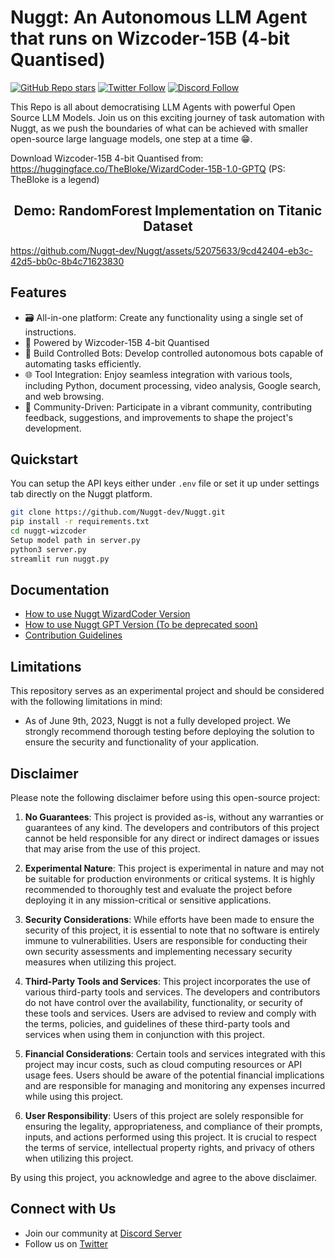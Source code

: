 # Nuggt: An Autonomous LLM Agent that runs on Wizcoder-15B (4-bit Quantised)
[![GitHub Repo stars](https://img.shields.io/github/stars/Nuggt-Dev/nuggt?style=social)](https://github.com/Nuggt-Dev/nuggt/)
[![Twitter Follow](https://img.shields.io/twitter/follow/OfficialNuggt?style=social)](https://twitter.com/OfficialNuggt)
[![Discord Follow](https://dcbadge.vercel.app/api/server/Wu4aFP7U4?style=flat)](https://discord.gg/Wu4aFP7U4)


This Repo is all about democratising LLM Agents with powerful Open Source LLM Models. Join us on this exciting journey of task automation with Nuggt, as we push the boundaries of what can be achieved with smaller open-source large language models, one step at a time 😁.

Download Wizcoder-15B 4-bit Quantised from: https://huggingface.co/TheBloke/WizardCoder-15B-1.0-GPTQ (PS: TheBloke is a legend)

<h2 align="center"> Demo: RandomForest Implementation on Titanic Dataset </h2>

https://github.com/Nuggt-dev/Nuggt/assets/52075633/9cd42404-eb3c-42d5-bb0c-8b4c71623830

## Features

- 🗃️ All-in-one platform: Create any functionality using a single set of instructions.
- 🧠 Powered by Wizcoder-15B 4-bit Quantised
- 🔗 Build Controlled Bots: Develop controlled autonomous bots capable of automating tasks efficiently.
- 🌐 Tool Integration: Enjoy seamless integration with various tools, including Python, document processing, video analysis, Google search, and web browsing.
- 🚀 Community-Driven: Participate in a vibrant community, contributing feedback, suggestions, and improvements to shape the project's development.


## Quickstart
You can setup the API keys either under `.env` file or set it up under settings tab directly on the Nuggt platform.

```bash
git clone https://github.com/Nuggt-dev/Nuggt.git
pip install -r requirements.txt
cd nuggt-wizcoder
Setup model path in server.py
python3 server.py
streamlit run nuggt.py
```

## Documentation
* [How to use Nuggt WizardCoder Version](nuggt-wizcoder/guide.md)
* [How to use Nuggt GPT Version (To be deprecated soon)](docs/documentation.md)
* [Contribution Guidelines](docs/contribution_guidelines.md)

## Limitations

This repository serves as an experimental project and should be considered with the following limitations in mind:

* As of June 9th, 2023, Nuggt is not a fully developed project. We strongly recommend thorough testing before deploying the solution to ensure the security and functionality of your application. 

## Disclaimer

Please note the following disclaimer before using this open-source project:

1. **No Guarantees**: This project is provided as-is, without any warranties or guarantees of any kind. The developers and contributors of this project cannot be held responsible for any direct or indirect damages or issues that may arise from the use of this project.

2. **Experimental Nature**: This project is experimental in nature and may not be suitable for production environments or critical systems. It is highly recommended to thoroughly test and evaluate the project before deploying it in any mission-critical or sensitive applications.

3. **Security Considerations**: While efforts have been made to ensure the security of this project, it is essential to note that no software is entirely immune to vulnerabilities. Users are responsible for conducting their own security assessments and implementing necessary security measures when utilizing this project.

4. **Third-Party Tools and Services**: This project incorporates the use of various third-party tools and services. The developers and contributors do not have control over the availability, functionality, or security of these tools and services. Users are advised to review and comply with the terms, policies, and guidelines of these third-party tools and services when using them in conjunction with this project.

5. **Financial Considerations**: Certain tools and services integrated with this project may incur costs, such as cloud computing resources or API usage fees. Users should be aware of the potential financial implications and are responsible for managing and monitoring any expenses incurred while using this project.

6. **User Responsibility**: Users of this project are solely responsible for ensuring the legality, appropriateness, and compliance of their prompts, inputs, and actions performed using this project. It is crucial to respect the terms of service, intellectual property rights, and privacy of others when utilizing this project.

By using this project, you acknowledge and agree to the above disclaimer.

## Connect with Us

- Join our community at [Discord Server](https://discord.gg/Wu4aFP7U4)
- Follow us on [Twitter](https://twitter.com/OfficialNuggt)
